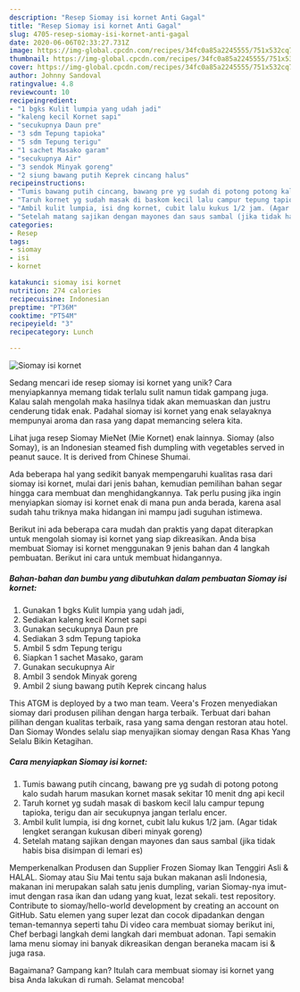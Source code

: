 ```yaml
---
description: "Resep Siomay isi kornet Anti Gagal"
title: "Resep Siomay isi kornet Anti Gagal"
slug: 4705-resep-siomay-isi-kornet-anti-gagal
date: 2020-06-06T02:33:27.731Z
image: https://img-global.cpcdn.com/recipes/34fc0a85a2245555/751x532cq70/siomay-isi-kornet-foto-resep-utama.jpg
thumbnail: https://img-global.cpcdn.com/recipes/34fc0a85a2245555/751x532cq70/siomay-isi-kornet-foto-resep-utama.jpg
cover: https://img-global.cpcdn.com/recipes/34fc0a85a2245555/751x532cq70/siomay-isi-kornet-foto-resep-utama.jpg
author: Johnny Sandoval
ratingvalue: 4.8
reviewcount: 10
recipeingredient:
- "1 bgks Kulit lumpia yang udah jadi"
- "kaleng kecil Kornet sapi"
- "secukupnya Daun pre"
- "3 sdm Tepung tapioka"
- "5 sdm Tepung terigu"
- "1 sachet Masako garam"
- "secukupnya Air"
- "3 sendok Minyak goreng"
- "2 siung bawang putih Keprek cincang halus"
recipeinstructions:
- "Tumis bawang putih cincang, bawang pre yg sudah di potong potong kalo sudah harum masukan kornet masak sekitar 10 menit dng api kecil"
- "Taruh kornet yg sudah masak di baskom kecil lalu campur tepung tapioka, terigu dan air secukupnya jangan terlalu encer."
- "Ambil kulit lumpia, isi dng kornet, cubit lalu kukus 1/2 jam. (Agar tidak lengket serangan kukusan diberi minyak goreng)"
- "Setelah matang sajikan dengan mayones dan saus sambal (jika tidak habis bisa disimpan di lemari es)"
categories:
- Resep
tags:
- siomay
- isi
- kornet

katakunci: siomay isi kornet 
nutrition: 274 calories
recipecuisine: Indonesian
preptime: "PT36M"
cooktime: "PT54M"
recipeyield: "3"
recipecategory: Lunch

---
```



![Siomay isi kornet](https://img-global.cpcdn.com/recipes/34fc0a85a2245555/751x532cq70/siomay-isi-kornet-foto-resep-utama.jpg)

Sedang mencari ide resep siomay isi kornet yang unik? Cara menyiapkannya memang tidak terlalu sulit namun tidak gampang juga. Kalau salah mengolah maka hasilnya tidak akan memuaskan dan justru cenderung tidak enak. Padahal siomay isi kornet yang enak selayaknya mempunyai aroma dan rasa yang dapat memancing selera kita.

Lihat juga resep Siomay MieNet (Mie Kornet) enak lainnya. Siomay (also Somay), is an Indonesian steamed fish dumpling with vegetables served in peanut sauce. It is derived from Chinese Shumai.

Ada beberapa hal yang sedikit banyak mempengaruhi kualitas rasa dari siomay isi kornet, mulai dari jenis bahan, kemudian pemilihan bahan segar hingga cara membuat dan menghidangkannya. Tak perlu pusing jika ingin menyiapkan siomay isi kornet enak di mana pun anda berada, karena asal sudah tahu triknya maka hidangan ini mampu jadi suguhan istimewa.


Berikut ini ada beberapa cara mudah dan praktis yang dapat diterapkan untuk mengolah siomay isi kornet yang siap dikreasikan. Anda bisa membuat Siomay isi kornet menggunakan 9 jenis bahan dan 4 langkah pembuatan. Berikut ini cara untuk membuat hidangannya.

<!--inarticleads1-->

##### Bahan-bahan dan bumbu yang dibutuhkan dalam pembuatan Siomay isi kornet:

1. Gunakan 1 bgks Kulit lumpia yang udah jadi,
1. Sediakan kaleng kecil Kornet sapi
1. Gunakan secukupnya Daun pre
1. Sediakan 3 sdm Tepung tapioka
1. Ambil 5 sdm Tepung terigu
1. Siapkan 1 sachet Masako, garam
1. Gunakan secukupnya Air
1. Ambil 3 sendok Minyak goreng
1. Ambil 2 siung bawang putih Keprek cincang halus


This ATGM is deployed by a two man team. Veera&#39;s Frozen menyediakan siomay dari produsen pilihan dengan harga terbaik. Terbuat dari bahan pilihan dengan kualitas terbaik, rasa yang sama dengan restoran atau hotel. Dan Siomay Wondes selalu siap menyajikan siomay dengan Rasa Khas Yang Selalu Bikin Ketagihan. 

<!--inarticleads2-->

##### Cara menyiapkan Siomay isi kornet:

1. Tumis bawang putih cincang, bawang pre yg sudah di potong potong kalo sudah harum masukan kornet masak sekitar 10 menit dng api kecil
1. Taruh kornet yg sudah masak di baskom kecil lalu campur tepung tapioka, terigu dan air secukupnya jangan terlalu encer.
1. Ambil kulit lumpia, isi dng kornet, cubit lalu kukus 1/2 jam. (Agar tidak lengket serangan kukusan diberi minyak goreng)
1. Setelah matang sajikan dengan mayones dan saus sambal (jika tidak habis bisa disimpan di lemari es)


Memperkenalkan Produsen dan Supplier Frozen Siomay Ikan Tenggiri Asli &amp; HALAL. Siomay atau Siu Mai tentu saja bukan makanan asli Indonesia, makanan ini merupakan salah satu jenis dumpling, varian Siomay-nya imut-imut dengan rasa ikan dan udang yang kuat, lezat sekali. test repository. Contribute to siomay/hello-world development by creating an account on GitHub. Satu elemen yang super lezat dan cocok dipadankan dengan teman-temannya seperti tahu Di video cara membuat siomay berikut ini, Chef berbagi langkah demi langkah dari membuat adonan. Tapi semakin lama menu siomay ini banyak dikreasikan dengan beraneka macam isi &amp; juga rasa. 

Bagaimana? Gampang kan? Itulah cara membuat siomay isi kornet yang bisa Anda lakukan di rumah. Selamat mencoba!
